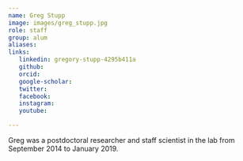 ```yaml
---
name: Greg Stupp
image: images/greg_stupp.jpg
role: staff
group: alum
aliases:
links:
   linkedin: gregory-stupp-4295b411a
   github:
   orcid: 
   google-scholar:
   twitter:
   facebook:
   instagram: 
   youtube:

---
```


Greg was a postdoctoral researcher and staff scientist in the lab from September 2014 to January 2019.